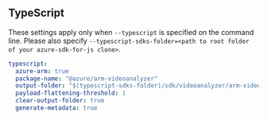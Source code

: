 ## TypeScript

These settings apply only when `--typescript` is specified on the command line.
Please also specify `--typescript-sdks-folder=<path to root folder of your azure-sdk-for-js clone>`.

``` yaml $(typescript)
typescript:
  azure-arm: true
  package-name: "@azure/arm-videoanalyzer"
  output-folder: "$(typescript-sdks-folder)/sdk/videoanalyzer/arm-videoanalyzer"
  payload-flattening-threshold: 1
  clear-output-folder: true
  generate-metadata: true
```
